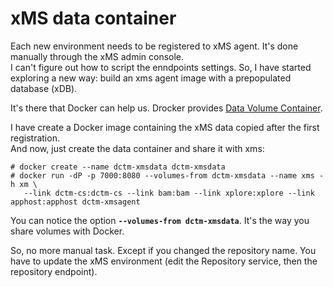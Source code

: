 xMS data container
===========

Each new environment needs to be registered to xMS agent. It's done manually through the xMS admin console.  
I can't figure out how to script the enndpoints settings. So, I have started exploring a new way: build an xms agent image with a prepopulated database (xDB).

It's there that Docker can help us. Drocker provides [Data Volume Container](https://docs.docker.com/userguide/dockervolumes/#creating-and-mounting-a-data-volume-container).

I have create a Docker image containing the xMS data copied after the first registration.  
And now, just create the data container and share it with xms:
```
# docker create --name dctm-xmsdata dctm-xmsdata
# docker run -dP -p 7000:8080 --volumes-from dctm-xmsdata --name xms -h xm \
   --link dctm-cs:dctm-cs --link bam:bam --link xplore:xplore --link apphost:apphost dctm-xmsagent
```

You can notice the option **`--volumes-from dctm-xmsdata`**. It's the way you share volumes with Docker.

So, no more manual task. Except if you changed the repository name. You have to update the xMS environment (edit the Repository service, then the repository endpoint).